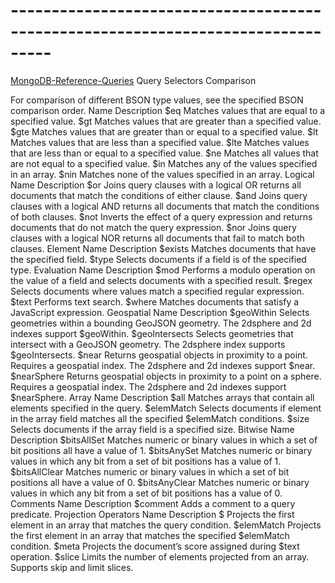 








# ---------------------------------------------------------------------------------
[MongoDB-Reference-Queries](https://docs.mongodb.com/manual/reference/operator/query/)
Query Selectors
Comparison

For comparison of different BSON type values, see the specified BSON comparison order.
Name 	Description
$eq 	Matches values that are equal to a specified value.
$gt 	Matches values that are greater than a specified value.
$gte 	Matches values that are greater than or equal to a specified value.
$lt 	Matches values that are less than a specified value.
$lte 	Matches values that are less than or equal to a specified value.
$ne 	Matches all values that are not equal to a specified value.
$in 	Matches any of the values specified in an array.
$nin 	Matches none of the values specified in an array.
Logical
Name 	Description
$or 	Joins query clauses with a logical OR returns all documents that match the conditions of either clause.
$and 	Joins query clauses with a logical AND returns all documents that match the conditions of both clauses.
$not 	Inverts the effect of a query expression and returns documents that do not match the query expression.
$nor 	Joins query clauses with a logical NOR returns all documents that fail to match both clauses.
Element
Name 	Description
$exists 	Matches documents that have the specified field.
$type 	Selects documents if a field is of the specified type.
Evaluation
Name 	Description
$mod 	Performs a modulo operation on the value of a field and selects documents with a specified result.
$regex 	Selects documents where values match a specified regular expression.
$text 	Performs text search.
$where 	Matches documents that satisfy a JavaScript expression.
Geospatial
Name 	Description
$geoWithin 	Selects geometries within a bounding GeoJSON geometry. The 2dsphere and 2d indexes support $geoWithin.
$geoIntersects 	Selects geometries that intersect with a GeoJSON geometry. The 2dsphere index supports $geoIntersects.
$near 	Returns geospatial objects in proximity to a point. Requires a geospatial index. The 2dsphere and 2d indexes support $near.
$nearSphere 	Returns geospatial objects in proximity to a point on a sphere. Requires a geospatial index. The 2dsphere and 2d indexes support $nearSphere.
Array
Name 	Description
$all 	Matches arrays that contain all elements specified in the query.
$elemMatch 	Selects documents if element in the array field matches all the specified $elemMatch conditions.
$size 	Selects documents if the array field is a specified size.
Bitwise
Name 	Description
$bitsAllSet 	Matches numeric or binary values in which a set of bit positions all have a value of 1.
$bitsAnySet 	Matches numeric or binary values in which any bit from a set of bit positions has a value of 1.
$bitsAllClear 	Matches numeric or binary values in which a set of bit positions all have a value of 0.
$bitsAnyClear 	Matches numeric or binary values in which any bit from a set of bit positions has a value of 0.
Comments
Name 	Description
$comment 	Adds a comment to a query predicate.
Projection Operators
Name 	Description
$ 	Projects the first element in an array that matches the query condition.
$elemMatch 	Projects the first element in an array that matches the specified $elemMatch condition.
$meta 	Projects the document’s score assigned during $text operation.
$slice 	Limits the number of elements projected from an array. Supports skip and limit slices.